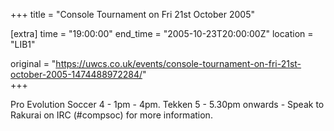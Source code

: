 +++
title = "Console Tournament on Fri 21st October 2005"

[extra]
time = "19:00:00"
end_time = "2005-10-23T20:00:00Z"
location = "LIB1"

original = "https://uwcs.co.uk/events/console-tournament-on-fri-21st-october-2005-1474488972284/"    
+++

Pro Evolution Soccer 4 - 1pm - 4pm. Tekken 5 - 5.30pm onwards - Speak to Rakurai on IRC (\#compsoc) for more information.

